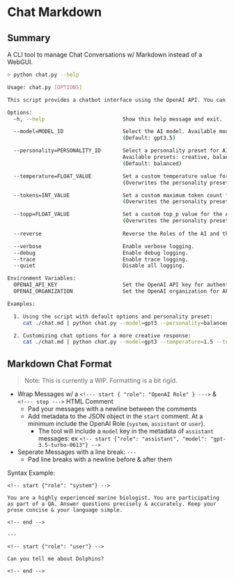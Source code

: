 # Chat Markdown

## Summary

A CLI tool to manage Chat Conversations w/ Markdown instead of a WebGUI.

```bash
> python chat.py --help

Usage: chat.py [OPTIONS]

This script provides a chatbot interface using the OpenAI API. You can select different models and modify chat options for customized responses. The chatbot will read from stdin and write to stdout. Useful for chaining prompts.

Options:
  -h, --help                         Show this help message and exit.

  --model=MODEL_ID                   Select the AI model. Available models: gp4, gpt3.5
                                     (Default: gpt3.5)

  --personality=PERSONALITY_ID       Select a personality preset for AI chat responses.
                                     Available presets: creative, balanced, reserved.
                                     (Default: balanced)

  --temperature=FLOAT_VALUE          Set a custom temperature value for the AI chat responses.
                                     (Overwrites the personality preset temperature value.)

  --tokens=INT_VALUE                 Set a custom maximum token count for the AI chat responses.
                                     (Overwrites the personality preset token value.)

  --topp=FLOAT_VALUE                 Set a custom top_p value for the AI chat responses.
                                     (Overwrites the personality preset top_p value.)
  
  --reverse                          Reverse the Roles of the AI and the User in the Chat.

  --verbose                          Enable verbose logging.
  --debug                            Enable debug logging.
  --trace                            Enable trace logging.
  --quiet                            Disable all logging.

Environment Variables:
  OPENAI_API_KEY                     Set the OpenAI API key for authentication.
  OPENAI_ORGANIZATION                Set the OpenAI organization for API access.

Examples:

  1. Using the script with default options and personality preset:
     cat ./chat.md | python chat.py --model=gpt3 --personality=balanced > ./completed_chat.md

  2. Customizing chat options for a more creative response:
     cat ./chat.md | python chat.py --model=gpt3 --temperature=1.5 --topp=0.9 --tokens=4096 > ./completed_chat.md
```

## Markdown Chat Format

> Note: This is currently a WIP. Formatting is a bit rigid.

- Wrap Messages w/ a `<!--- start { "role": "OpenAI Role" } --->` & `<!--- stop --->` HTML Comment
  - Pad your messages with a newline between the comments
  - Add metadata to the JSON object in the `start` comment. At a minimum include the OpenAI Role (`system`, `assistant` or `user`).
    - The tool will include a `model` key in the metadata of `assistant` messages: ex `<!-- start {"role": "assistant", "model": "gpt-3.5-turbo-0613"} -->`
- Seperate Messages with a line break: `---`
  - Pad line breaks with a newline before & after them

Syntax Example:
```text
<!-- start {"role": "system"} -->

You are a highly experienced marine biologist. You are participating as part of a QA. Answer questions precisely & accurately. Keep your prose concise & your language simple.

<!-- end -->

---

<!-- start {"role": "user"} -->

Can you tell me about Dolphins?

<!-- end -->
```